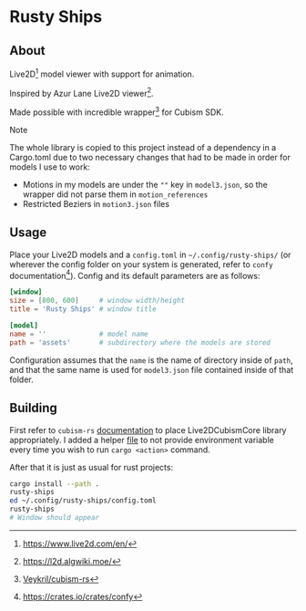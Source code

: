 # Rusty Ships

## About

Live2D[^live2d] model viewer with support for animation.

Inspired by Azur Lane Live2D viewer[^alviewer].

Made possible with incredible wrapper[^cubism-rs] for Cubism SDK.

> [!NOTE]
> The whole library is copied to this project instead of a dependency in a
> Cargo.toml due to two necessary changes that had to be made in order for
> models I use to work:
> * Motions in my models are under the `""` key in `model3.json`, so the
>   wrapper did not parse them in `motion_references`
> * Restricted Beziers in `motion3.json` files

## Usage

Place your Live2D models and a `config.toml` in `~/.config/rusty-ships/` (or
wherever the config folder on your system is generated, refer to `confy`
documentation[^confy]). Config and its default parameters are as follows:

```toml
[window]
size = [800, 600]     # window width/height
title = 'Rusty Ships' # window title

[model]
name = ''             # model name
path = 'assets'       # subdirectory where the models are stored
```

Configuration assumes that the `name` is the name of directory inside of
`path`, and that the same name is used for `model3.json` file contained inside
of that folder.

## Building

First refer to `cubism-rs` [documentation](res/cubism-rs/README.md) to place
Live2DCubismCore library appropriately. I added a helper [file](.cargo/config)
to not provide environment variable every time you wish to run `cargo
<action>` command.

After that it is just as usual for rust projects:

```bash
cargo install --path .
rusty-ships
ed ~/.config/rusty-ships/config.toml
rusty-ships
# Window should appear
```

[^live2d]: <https://www.live2d.com/en/>
[^alviewer]: <https://l2d.algwiki.moe/>
[^cubism-rs]: [Veykril/cubism-rs](https://github.com/Veykril/cubism-rs)
[^confy]: <https://crates.io/crates/confy>

